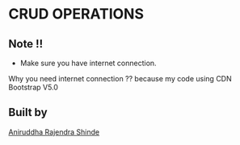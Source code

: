 # CRUD OPERATIONS



## Note !!
* Make sure you have internet connection.

Why you need internet connection ?? because my code using CDN Bootstrap V5.0


## Built by 

<a href="https://linktr.ee/Anirudddh" >Aniruddha Rajendra Shinde</a>